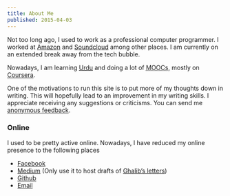```yaml
---
title: About Me
published: 2015-04-03
---
```


Not too long ago, I used to work as a professional computer programmer. I worked at [Amazon][amazon] and [Soundcloud][soundcloud] among other places. I am currently on an extended break away from the tech bubble.

[amazon]:http://amazon.com
[soundcloud]:http://soundcloud.com
[urdu]:http://en.wikipedia.org/wiki/Urdu

Nowadays, I am learning [Urdu][urdu] and doing a lot of <abbr title="Massive Open Online Course">MOOCs</abbr>, mostly on [Coursera][course-list].

One of the motivations to run this site is to put more of my thoughts down in writing. This will hopefully lead to an improvement in my writing skills. I appreciate receiving any suggestions or criticisms. You can send me [anonymous feedback][feedback].

[feedback]:https://docs.google.com/forms/d/1JHsgl6-FXZNdBkEZSHNrGkb9gTjqooqXOM6NvmGau3c/viewform"
[course-list]:https://www.class-central.com/u/43991

### Online

I used to be pretty active online. Nowadays, I have reduced my online presence to the following places

* [Facebook](http://facebook.com/deepak.jois)
* [Medium](http://medium.com/@vyom) (Only use it to host drafts of [Ghalib’s letters](http://medium.com/ghalibs-letters))
* [Github](https://github.com/deepakjois)
* [Email](mailto:deepak.jois@gmail.com)

